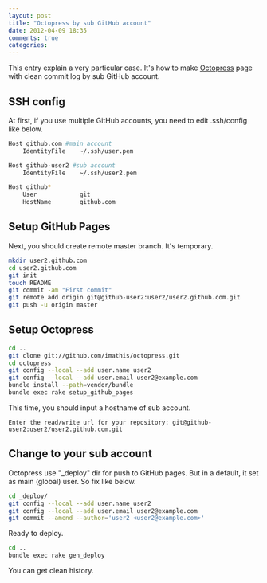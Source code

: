 ```yaml
---
layout: post
title: "Octopress by sub GitHub account"
date: 2012-04-09 18:35
comments: true
categories:
---
```


This entry explain a very particular case. It's how to make [Octopress](http://octopress.org) page with clean commit log by sub GitHub account.

## SSH config

At first, if you use multiple GitHub accounts, you need to edit .ssh/config like below.

``` bash .ssh/config
Host github.com #main account
	IdentityFile	~/.ssh/user.pem

Host github-user2 #sub account
	IdentityFile	~/.ssh/user2.pem

Host github*
	User			git
	HostName		github.com
```

## Setup GitHub Pages

Next, you should create remote master branch. It's temporary.

``` bash
mkdir user2.github.com
cd user2.github.com
git init
touch README
git commit -am "First commit"
git remote add origin git@github-user2:user2/user2.github.com.git
git push -u origin master
```

## Setup Octopress

``` bash
cd ..
git clone git://github.com/imathis/octopress.git
cd octopress
git config --local --add user.name user2
git config --local --add user.email user2@example.com
bundle install --path=vendor/bundle
bundle exec rake setup_github_pages
```

This time, you should input a hostname of sub account.

```
Enter the read/write url for your repository: git@github-user2:user2/user2.github.com.git
```

## Change to your sub account

Octopress use "_deploy" dir for push to GitHub pages. But in a default, it set as main (global) user. So fix like below.

``` bash
cd _deploy/
git config --local --add user.name user2
git config --local --add user.email user2@example.com
git commit --amend --author='user2 <user2@example.com>'
```

Ready to deploy.

``` bash
cd ..
bundle exec rake gen_deploy
```

You can get clean history.
